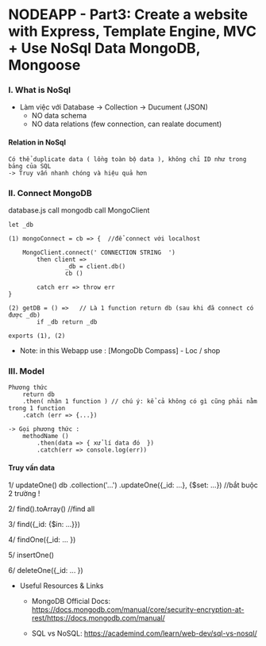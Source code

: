 # NODEAPP - Part3: Create a website with Express, Template Engine, MVC + Use NoSql Data MongoDB, Mongoose

### I. What is NoSql 

* Làm việc với Database -> Collection -> Ducument (JSON)
    - NO data schema 
    - NO data relations (few connection, can realate document) 

#### Relation in NoSql

    Có thể duplicate data ( lồng toàn bộ data ), không chỉ ID như trong bảng của SQL 
    -> Truy vấn nhanh chóng và hiệu quả hơn 

### II. Connect MongoDB

database.js
    call mongodb 
    call MongoClient 

    let _db 

    (1) mongoConnect = cb => {  //để connect với localhost

        MongoClient.connect(' CONNECTION STRING  ') 
            then client => 
                    _db = client.db() 
                    cb ()
        
            catch err => throw err 
    }

    (2) getDB = () =>   // Là 1 function return db (sau khi đã connect có được _db)
            if _db return _db 

    exports (1), (2)

* Note: in this Webapp use : [MongoDb Compass] - Loc / shop

### III. Model 
    Phương thức
        return db 
        .then( nhận 1 function ) // chú ý: kể cả không có gì cũng phải nằm trong 1 function 
        .catch (err => {...})

    -> Gọi phương thức : 
        methodName () 
            .then(data => { xử lí data đó  })
            .catch(err => console.log(err))


#### Truy vấn data 
1/ updateOne()
    db
    .collection('...')
    .updateOne({_id: ...}, {$set: ...}) //bắt buộc 2 trường !

2/ find().toArray() //find all 

3/ find({_id: {$in: ...}})

4/ findOne({_id: ... })

5/ insertOne()

6/ deleteOne({_id: ... })



* Useful Resources & Links

    - MongoDB Official Docs: https://docs.mongodb.com/manual/core/security-encryption-at-rest/https://docs.mongodb.com/manual/

    - SQL vs NoSQL: https://academind.com/learn/web-dev/sql-vs-nosql/